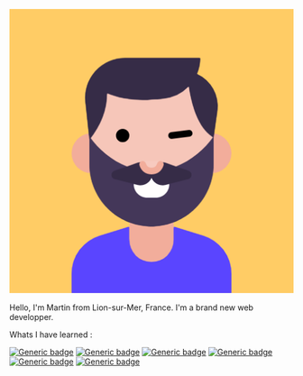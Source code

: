 ![Cover](https://github.com/MartinFerret/MartinFerret/blob/main/avatar.png)

Hello, I'm Martin from Lion-sur-Mer, France. I'm a brand new web developper.

Whats I have learned :

[![Generic badge](https://img.shields.io/badge/PHP/Symfony-darkpink>.svg)](https://shields.io/)
[![Generic badge](https://img.shields.io/badge/HTML5-darkblue.svg)](https://shields.io/)
[![Generic badge](https://img.shields.io/badge/CSS3-darkred.svg)](https://shields.io/)
[![Generic badge](https://img.shields.io/badge/Javascript-darkyellow.svg)](https://shields.io/)
[![Generic badge](https://img.shields.io/badge/Git-darkgrey.svg)](https://shields.io/)
[![Generic badge](https://img.shields.io/badge/SQL-black.svg)](https://shields.io/)
